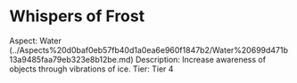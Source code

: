 # Whispers of Frost

Aspect: Water (../Aspects%20d0baf0eb57fb40d1a0ea6e960f1847b2/Water%20699d471b13a9485faa79eb323e8b12be.md)
Description: Increase awareness of objects through vibrations of ice.
Tier: Tier 4
